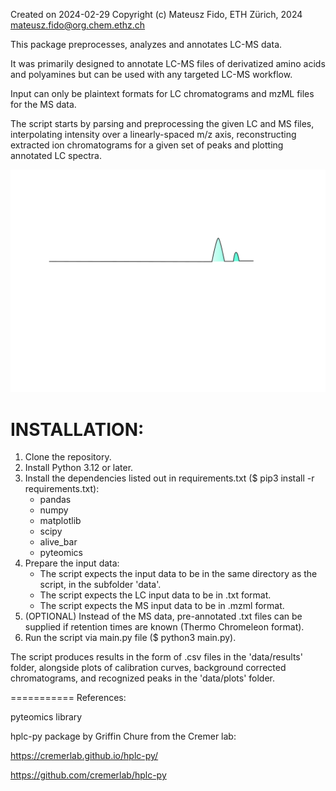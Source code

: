Created on 2024-02-29
Copyright (c) Mateusz Fido, ETH Zürich, 2024
mateusz.fido@org.chem.ethz.ch

This package preprocesses, analyzes and annotates LC-MS data. 

It was primarily designed to annotate LC-MS files of derivatized amino acids and polyamines but can be used with any targeted LC-MS workflow.

Input can only be plaintext formats for LC chromatograms and mzML files for the MS data. 

The script starts by parsing and preprocessing the given LC and MS files, interpolating intensity over a linearly-spaced m/z axis, reconstructing extracted ion chromatograms for a given set of peaks and plotting annotated LC spectra. 

![alt text](https://github.com/MateuszFido/LC-Inspector/blob/gui-redesign/logo.png?raw=true)


# INSTALLATION:
1. Clone the repository. 
2. Install Python 3.12 or later.
3. Install the dependencies listed out in requirements.txt ($ pip3 install -r requirements.txt):
    - pandas
    - numpy
    - matplotlib
    - scipy
    - alive_bar
    - pyteomics
4. Prepare the input data:
    - The script expects the input data to be in the same directory as the script, in the subfolder 'data'.
    - The script expects the LC input data to be in .txt format.
    - The script expects the MS input data to be in .mzml format.
5. (OPTIONAL) Instead of the MS data, pre-annotated .txt files can be supplied if retention times are known (Thermo Chromeleon format).
6. Run the script via main.py file ($ python3 main.py).

The script produces results in the form of .csv files in the 'data/results' folder, alongside plots of calibration curves,
background corrected chromatograms, and recognized peaks in the 'data/plots' folder.

===========
References: 

pyteomics library 

hplc-py package by Griffin Chure from the Cremer lab:

https://cremerlab.github.io/hplc-py/

https://github.com/cremerlab/hplc-py

